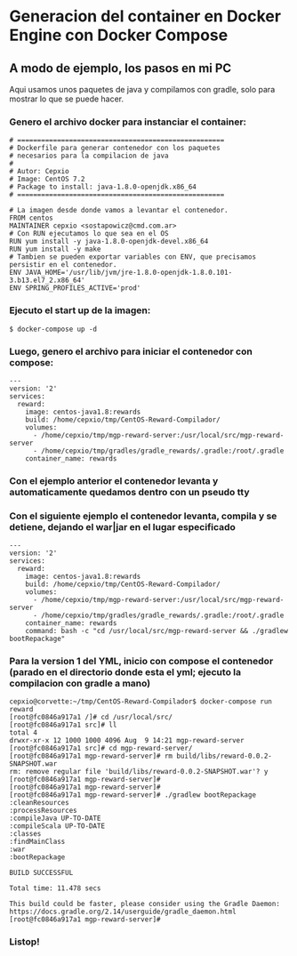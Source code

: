 # Generacion del container en Docker Engine con Docker Compose

## A modo de ejemplo, los pasos en mi PC

Aqui usamos unos paquetes de java y compilamos con gradle, solo para mostrar lo que se puede hacer.

### Genero el archivo docker para instanciar el container:
```
# ====================================================
# Dockerfile para generar contenedor con los paquetes 
# necesarios para la compilacion de java 
#
# Autor: Cepxio
# Image: CentOS 7.2
# Package to install: java-1.8.0-openjdk.x86_64
# ====================================================

# La imagen desde donde vamos a levantar el contenedor.
FROM centos
MAINTAINER cepxio <sostapowicz@cmd.com.ar>
# Con RUN ejecutamos lo que sea en el OS
RUN yum install -y java-1.8.0-openjdk-devel.x86_64 
RUN yum install -y make
# Tambien se pueden exportar variables con ENV, que precisamos persistir en el contenedor.
ENV JAVA_HOME='/usr/lib/jvm/jre-1.8.0-openjdk-1.8.0.101-3.b13.el7_2.x86_64'
ENV SPRING_PROFILES_ACTIVE='prod'
```

### Ejecuto el start up de la imagen:

`$ docker-compose up -d`

### Luego, genero el archivo para iniciar el contenedor con compose:

```
---
version: '2'
services:
  reward:
    image: centos-java1.8:rewards
    build: /home/cepxio/tmp/CentOS-Reward-Compilador/
    volumes:
      - /home/cepxio/tmp/mgp-reward-server:/usr/local/src/mgp-reward-server
      - /home/cepxio/tmp/gradles/gradle_rewards/.gradle:/root/.gradle
    container_name: rewards
```

### Con el ejemplo anterior el contenedor levanta y automaticamente quedamos dentro con un pseudo tty
### Con el siguiente ejemplo el contenedor levanta, compila y se detiene, dejando el war|jar en el lugar especificado

```
---
version: '2'
services:
  reward:
    image: centos-java1.8:rewards
    build: /home/cepxio/tmp/CentOS-Reward-Compilador/
    volumes:
      - /home/cepxio/tmp/mgp-reward-server:/usr/local/src/mgp-reward-server
      - /home/cepxio/tmp/gradles/gradle_rewards/.gradle:/root/.gradle
    container_name: rewards
    command: bash -c "cd /usr/local/src/mgp-reward-server && ./gradlew bootRepackage"
```

### Para la version 1 del YML, inicio con compose el contenedor (parado en el directorio donde esta el yml; ejecuto la compilacion con gradle a mano)

```
cepxio@corvette:~/tmp/CentOS-Reward-Compilador$ docker-compose run reward 
[root@fc0846a917a1 /]# cd /usr/local/src/
[root@fc0846a917a1 src]# ll
total 4
drwxr-xr-x 12 1000 1000 4096 Aug  9 14:21 mgp-reward-server
[root@fc0846a917a1 src]# cd mgp-reward-server/
[root@fc0846a917a1 mgp-reward-server]# rm build/libs/reward-0.0.2-SNAPSHOT.war
rm: remove regular file 'build/libs/reward-0.0.2-SNAPSHOT.war'? y
[root@fc0846a917a1 mgp-reward-server]# 
[root@fc0846a917a1 mgp-reward-server]# 
[root@fc0846a917a1 mgp-reward-server]# ./gradlew bootRepackage
:cleanResources
:processResources
:compileJava UP-TO-DATE
:compileScala UP-TO-DATE
:classes
:findMainClass
:war
:bootRepackage

BUILD SUCCESSFUL

Total time: 11.478 secs

This build could be faster, please consider using the Gradle Daemon: https://docs.gradle.org/2.14/userguide/gradle_daemon.html
[root@fc0846a917a1 mgp-reward-server]# 
```

### Listop!



